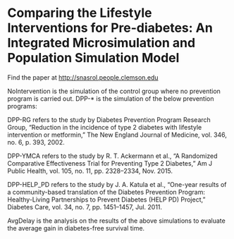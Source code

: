 # Comparing the Lifestyle Interventions for Pre-diabetes: An Integrated Microsimulation and Population Simulation Model
Find the paper at http://snasrol.people.clemson.edu

NoIntervention is the simulation of the control group where no prevention program is carried out.
DPP-* is the simulation of the below prevention programs:

  DPP-RG refers to the study by Diabetes Prevention Program Research Group, “Reduction in the incidence of type 2 diabetes with lifestyle
intervention or metformin,” The New England Journal of Medicine, vol. 346, no. 6, p. 393, 2002.

  DPP-YMCA refers to the study by R. T. Ackermann et al., “A Randomized Comparative Effectiveness Trial for Preventing Type 2 Diabetes,” 
Am J Public Health, vol. 105, no. 11, pp. 2328–2334, Nov. 2015.

  DPP-HELP_PD refers to the study by J. A. Katula et al., “One-year results of a community-based translation of the Diabetes Prevention
Program: Healthy-Living Partnerships to Prevent Diabetes (HELP PD) Project,” Diabetes Care, vol. 34, no. 7, pp. 1451–1457, Jul. 2011.

AvgDelay is the analysis on the results of the above simulations to evaluate the average gain in diabetes-free survival time.
